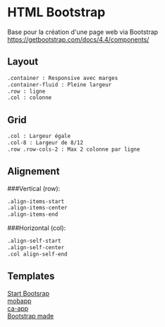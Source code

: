 # HTML Bootstrap

Base pour la création d'une page web via Bootstrap  
https://getbootstrap.com/docs/4.4/components/  

## Layout

```bash
.container : Responsive avec marges
.container-fluid : Pleine largeur
.row : ligne
.col : colonne
```

## Grid

```bash
.col : Largeur égale
.col-8 : Largeur de 8/12
.row .row-cols-2 : Max 2 colonne par ligne
```

## Alignement

###Vertical (row):
```bash
.align-items-start
.align-items-center
.align-items-end
```
###Horizontal (col):
```bash
.align-self-start
.align-self-center
.col align-self-end
```
## Templates
[Start Bootsrap](https://startbootstrap.com/themes/landing-pages/)  
[mobapp](https://colorlib.com/demo?theme=MobApp)  
[ca-app](https://colorlib.com/demo?theme=ca-app)  
[Bootstrap made](https://bootstrapmade.com/bootstrap-one-page-templates/)  
